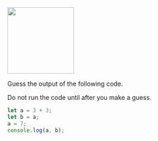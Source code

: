 <img src = 'https://github.com/McLarenCollege/foundations_public/raw/main/images/variable-declaration-introduction.png' width = 150/>

Guess the output of the following code.

Do not run the code until after you make a guess.

```js
let a = 3 + 3;
let b = a;
a = 7;
console.log(a, b); 
```

